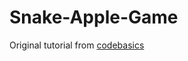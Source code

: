 # Snake-Apple-Game

Original tutorial from [codebasics](https://www.youtube.com/watch?v=8dfePlONtls)